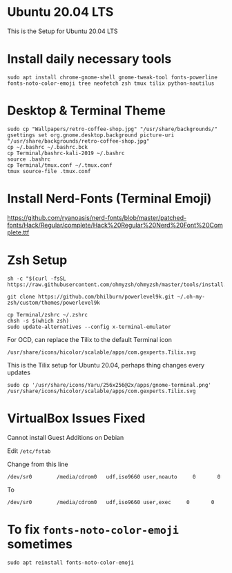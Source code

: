 # Ubuntu 20.04 LTS
This is the Setup for Ubuntu 20.04 LTS


# Install daily necessary tools
```
sudo apt install chrome-gnome-shell gnome-tweak-tool fonts-powerline fonts-noto-color-emoji tree neofetch zsh tmux tilix python-nautilus 
```


# Desktop & Terminal Theme
```
sudo cp "Wallpapers/retro-coffee-shop.jpg" "/usr/share/backgrounds/"
gsettings set org.gnome.desktop.background picture-uri "/usr/share/backgrounds/retro-coffee-shop.jpg"
cp ~/.bashrc ~/.bashrc.bck
cp Terminal/bashrc-kali-2019 ~/.bashrc
source .bashrc
cp Terminal/tmux.conf ~/.tmux.conf
tmux source-file .tmux.conf
```


# Install Nerd-Fonts (Terminal Emoji)  
https://github.com/ryanoasis/nerd-fonts/blob/master/patched-fonts/Hack/Regular/complete/Hack%20Regular%20Nerd%20Font%20Complete.ttf


# Zsh Setup
```
sh -c "$(curl -fsSL https://raw.githubusercontent.com/ohmyzsh/ohmyzsh/master/tools/install.sh)"
```

```
git clone https://github.com/bhilburn/powerlevel9k.git ~/.oh-my-zsh/custom/themes/powerlevel9k
```

```
cp Terminal/zshrc ~/.zshrc
chsh -s $(which zsh)
sudo update-alternatives --config x-terminal-emulator
```

For OCD, can replace the Tilix to the default Terminal icon  
```
/usr/share/icons/hicolor/scalable/apps/com.gexperts.Tilix.svg
```

This is the Tilix setup for Ubuntu 20.04, perhaps thing changes every updates  
```
sudo cp '/usr/share/icons/Yaru/256x256@2x/apps/gnome-terminal.png' /usr/share/icons/hicolor/scalable/apps/com.gexperts.Tilix.svg
```


# VirtualBox Issues Fixed

Cannot install Guest Additions on Debian

Edit `/etc/fstab`

Change from this line  
```
/dev/sr0        /media/cdrom0   udf,iso9660 user,noauto     0       0
```

To  
```
/dev/sr0        /media/cdrom0   udf,iso9660 user,exec     0       0
```


# To fix `fonts-noto-color-emoji` sometimes
```
sudo apt reinstall fonts-noto-color-emoji
```
